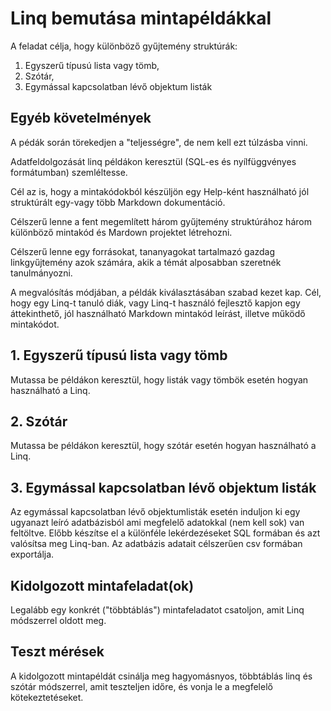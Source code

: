 # Linq bemutása mintapéldákkal
A feladat célja, hogy különböző gyűjtemény struktúrák:
1. Egyszerű típusú lista vagy tömb,
2. Szótár,
3. Egymással kapcsolatban lévő objektum listák

## Egyéb követelmények

A pédák során törekedjen a "teljességre", de nem kell ezt túlzásba vinni.

Adatfeldolgozását linq példákon keresztül (SQL-es és nyílfüggvényes formátumban) szemléltesse.

Cél az is, hogy a mintakódokból készüljön egy Help-ként használható jól struktúrált egy-vagy több Markdown dokumentáció.

Célszerű lenne a fent megemlített három gyűjtemény struktúrához három különböző mintakód és Mardown projektet létrehozni.

Célszerű lenne egy forrásokat, tananyagokat tartalmazó gazdag linkgyűjtemény azok számára, akik a témát alposabban szeretnék tanulmányozni.

A megvalósítás módjában, a példák kiválasztásában szabad kezet kap. Cél, hogy egy Linq-t tanuló diák, vagy Linq-t használó fejlesztő kapjon egy áttekinthető, jól használható Markdown mintakód leírást, illetve működő mintakódot.

## 1. Egyszerű típusú lista vagy tömb
Mutassa be példákon keresztül, hogy listák vagy tömbök esetén hogyan használható a Linq.

## 2. Szótár
Mutassa be példákon keresztül, hogy szótár esetén hogyan használható a Linq.

## 3. Egymással kapcsolatban lévő objektum listák
Az egymással kapcsolatban lévő objektumlisták esetén induljon ki egy ugyanazt leíró adatbázisból ami megfelelő adatokkal (nem kell sok) van feltöltve.
Előbb készítse el a különféle lekérdezéseket SQL formában és azt valósítsa meg Linq-ban. Az adatbázis adatait célszerűen csv formában exportálja.

## Kidolgozott mintafeladat(ok)
Legalább egy konkrét ("többtáblás") mintafeladatot csatoljon, amit Linq módszerrel oldott meg.

## Teszt mérések
A kidolgozott mintapéldát csinálja meg hagyomásnyos, többtáblás linq és szótár módszerrel, amit teszteljen időre, és vonja le a megfelelő kötekeztetéseket.
